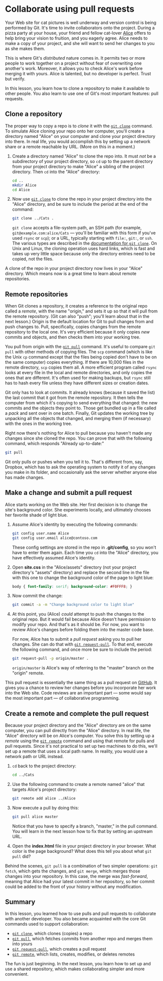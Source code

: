 # Collaborate using pull requests

Your Web site for cat pictures is well underway and version control is being performed by Git. It's time to invite collaborators onto the project. During a pizza party at your house, your friend and fellow cat-lover [Alice](https://en.wikipedia.org/wiki/Alice_and_Bob) offers to help bring your vision to fruition, and you eagerly agree. Alice needs to make a copy of your project, and she will want to send her changes to you as she makes them.

This is where Git's _distributed_ nature comes in. It permits two or more people to work together on a project without fear of overwriting one another's work. Moreover, it allows you to check Alice's work before merging it with yours. Alice is talented, but no developer is perfect. Trust but verify.

In this lesson, you learn how to clone a repository to make it available to other people. You also learn to use one of Git's most important features: pull requests.

## Clone a repository

The proper way to copy a repo is to *clone* it with the [`git clone`](https://git-scm.com/docs/git-clone) command. To simulate Alice cloning your repo onto her computer, you'll create a directory named "Alice" on your computer and clone your project directory into there. In real life, you would accomplish this by setting up a network share or a remote reachable by URL. (More on this in a moment.)

1. Create a directory named "Alice" to clone the repo into. It must *not* be a subdirectory of your project directory, so `cd` up to the parent directory from your project directory to make "Alice" a sibling of the project directory. Then `cd` into the "Alice" directory:

	```bash
	cd ..
	mkdir Alice
	cd Alice
	```

1. Now use [`git clone`](https://git-scm.com/docs/git-clone) to clone the repo in your project directory into the "Alice" directory, and be sure to include the period at the end of the command:

	```bash
	git clone ../Cats .
	```

	`git clone` accepts a file-system path, an SSH path (for example, `git@example.com:alice/Cats` — you'll be familiar with this form if you've used `rsync` or `scp`); or a URL, typically starting with `file:`, `git:`, or `ssh`. The various types are described in the [documentation for `git clone`](https://git-scm.com/docs/git-clone). On Unix and Linux, the cloning operation uses hard links, which is fast and takes up very little space because only the directory entries need to be copied, not the files.

A clone of the repo in your project directory now lives in your "Alice" directory. Which means now is a great time to learn about remote repositories.

## Remote repositories

When Git clones a repository, it creates a reference to the original repo called a _remote_, with the name "origin," and sets it up so that it will pull from the remote repository. (Git can also "push"; you'll learn about that in the next lesson.) Origin is the default location for Git to pull changes from and push changes to. Pull, specifically, copies changes from the remote repository to the local one. It's very efficient because it only copies _new_ commits and objects, and then checks them into your working tree.

You pull from origin with the [`git pull`](https://git-scm.com/docs/git-pull) command. It's useful to compare `git pull` with other methods of copying files. The `scp` command (which is like the Unix `cp` command except that the files being copied don't have to be on the same computer) copies everything. If there are 10,000 files in the remote directory, `scp` copies them all. A more efficient program called `rsync` looks at every file in the local and remote directories, and only copies the ones that are different. It's often used for making backups, but `rsync` still has to hash every file unless they have different sizes or creation dates.

Git only has to look at commits. It already knows (because it saved the list) the last commit that it got from the remote repository. It then tells the computer from which it's copying to send everything that changed: the new commits and the objects they point to. Those get bundled up in a file called a _pack_ and sent over in one batch. Finally, Git updates the working tree by unpacking all the objects that changed, and merging them (if necessary) with the ones in the working tree.

Right now there's nothing for Alice to pull because you haven't made any changes since she cloned the repo. You can prove that with the following command, which responds "Already up-to-date:"

```bash
git pull
```

Git only pulls or pushes when you tell it to. That's different from, say, Dropbox, which has to ask the operating system to notify it of any changes you make in its folder, and occasionally ask the server whether anyone else has made changes.

## Make a change and submit a pull request

Alice starts working on the Web site. Her first decision is to change the site's background color. She experiments locally, and ultimately chooses her favorite shade of light blue.

1. Assume Alice's identity by executing the following commands:

	```bash
	git config user.name Alice
	git config user.email alice@contoso.com
	```

	These config settings are stored in the repo in **.git/config**, so you won't have to enter them again. Each time you `cd` into the "Alice" directory, you have effectively assumed Alice's identity.

1. Open **site.css** in the "Alice/assets" directory (not your project directory's "assets" directory) and replace the second line in the file with this one to change the background color of the page to light blue:

	```css
	body { font-family: serif; background-color: #F0FFF8; }
	```

1. Now commit the change:

	```bash
	git commit -a -m "Change background color to light blue"
	```

1. At this point, you (Alice) *could* attempt to push the changes to the original repo. But it would fail because Alice doesn't have permission to modify your repo. And that's as it should be. For now, you want to review Alice's changes before folding them into the master code base.

	For now, Alice has to submit a *pull request* asking you to pull her changes. She can do that with [`git request-pull`](https://git-scm.com/docs/git-request-pull). To that end, execute the following command, and once more be sure to include the period:

	```bash
	git request-pull -p origin/master .
	```

	`origin/master` is Alice's way of referring to the "master" branch on the "origin" remote.

This pull request is essentially the same thing as a pull request on [GitHub](https://github.com). It gives you a chance to review her changes before you incorporate her work into the Web site. Code reviews are an important part — some would say the most important part — of collaborative programming.

## Create a remote and complete the pull request

Because your project directory and the "Alice" directory are on the same computer, you can pull directly from the "Alice" directory. In real life, the "Alice" directory will be on Alice's computer. You solve this by setting up a *remote* using the [`git remote`](https://git-scm.com/docs/git-remote) command and using that remote for pulls and pull requests. Since it's not practical to set up two machines to do this, we'll set up a remote that uses a local path name. In reality, you would use a network path or URL instead.

1. `cd` back to the project directory:

	```bash
	cd ../Cats
	```

1. Use the following command to create a remote named "alice" that targets Alice's project directory:

	```bash
	git remote add alice ../Alice
	```

1. Now execute a pull by doing this:

	```bash
	git pull alice master
	```

	Notice that you have to specify a branch, "master," in the pull command. You will learn in the next lesson how to fix that by setting an upstream URL.

1. Open the **index.html** file in your project directory in your browser. What color is the page background? What does this tell you about what `git pull` did? 

Behind the scenes, `git pull` is a combination of two simpler operations: `git fetch`, which gets the changes, and `git merge`, which merges those changes into your repository. In this case, the merge was _fast-forward_, meaning that Alice had your latest commit in her repository, so her commit could be added to the front of your history without any modification.

## Summary

In this lesson, you learned how to use pulls and pull requests to collaborate with another developer. You also became acquainted with the core Git commands used to support collaboration:

- [`git clone`](https://git-scm.com/docs/git-clone), which clones (copies) a repo
- [`git pull`](https://git-scm.com/docs/git-pull), which fetches commits from another repo and merges them into yours
- [`git request-pull`](https://git-scm.com/docs/git-request-pull), which creates a pull request
- [`git remote`](https://git-scm.com/docs/git-remote), which lists, creates, modifies, or deletes remotes

The fun is just beginning. In the next lesson, you learn how to set up and use a shared repository, which makes collaborating simpler and more convenient.
